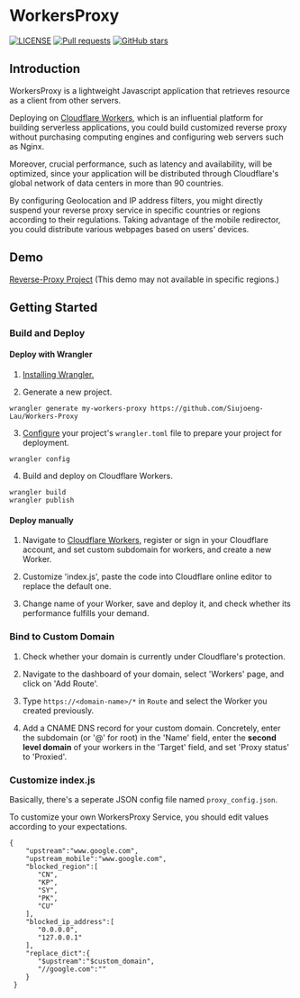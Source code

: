 # WorkersProxy

[![LICENSE](https://img.shields.io/github/license/Siujoeng-Lau/WorkersProxy.svg?style=for-the-badge)](https://github.com/Siujoeng-Lau/WorkersProxy/blob/master/LICENSE)
[![Pull requests](https://img.shields.io/github/issues-pr-closed/Siujoeng-Lau/WorkersProxy?style=for-the-badge)](https://github.com/Siujoeng-Lau/WorkersProxy/pulls)
[![GitHub stars](https://img.shields.io/github/stars/Siujoeng-Lau/WorkersProxy?style=for-the-badge)](https://github.com/Siujoeng-Lau/WorkersProxy/stargazers)

## Introduction
WorkersProxy is a lightweight Javascript application that retrieves resource as a client from other servers.

Deploying on [Cloudflare Workers](https://www.cloudflare.com/products/cloudflare-workers/), which is an influential platform for building serverless applications, you could build customized reverse proxy without purchasing computing engines and configuring web servers such as Nginx.

Moreover, crucial performance, such as latency and availability, will be optimized, since your application will be distributed through Cloudflare's global network of data centers in more than 90 countries.

By configuring Geolocation and IP address filters, you might directly suspend your reverse proxy service in specific countries or regions according to their regulations. Taking advantage of the mobile redirector, you could distribute various webpages based on users' devices.

## Demo
[Reverse-Proxy Project](https://cdn.reverse-proxy.live) (This demo may not available in specific regions.)

## Getting Started

### Build and Deploy

#### Deploy with Wrangler

1. [Installing Wrangler.](https://github.com/cloudflare/wrangler#installation)

2. Generate a new project.

```
wrangler generate my-workers-proxy https://github.com/Siujoeng-Lau/Workers-Proxy
```

3. [Configure](https://developers.cloudflare.com/workers/quickstart/#configure) your project's `wrangler.toml` file to prepare your project for deployment.

```
wrangler config
```

4. Build and deploy on Cloudflare Workers.

```
wrangler build
wrangler publish
```

#### Deploy manually

1. Navigate to [Cloudflare Workers](https://workers.cloudflare.com), register or sign in your Cloudflare account, and set custom subdomain for workers, and create a new Worker.

2. Customize 'index.js', paste the code into Cloudflare online editor to replace the default one.

3. Change name of your Worker, save and deploy it, and check whether its performance fulfills your demand.

### Bind to Custom Domain

1. Check whether your domain is currently under Cloudflare's protection.

2. Navigate to the dashboard of your domain, select 'Workers' page, and click on 'Add Route'.

3. Type `https://<domain-name>/*` in `Route` and select the Worker you created previously.

4. Add a CNAME DNS record for your custom domain. Concretely, enter the subdomain (or '@' for root) in the 'Name' field, enter the **second level domain** of your workers in the 'Target' field, and set 'Proxy status' to 'Proxied'.

### Customize index.js

Basically, there's a seperate JSON config file named `proxy_config.json`.

To customize your own WorkersProxy Service, you should edit values according to your expectations.

```
{ 
    "upstream":"www.google.com",
    "upstream_mobile":"www.google.com",
    "blocked_region":[ 
       "CN",
       "KP",
       "SY",
       "PK",
       "CU"
    ],
    "blocked_ip_address":[ 
       "0.0.0.0",
       "127.0.0.1"
    ],
    "replace_dict":{ 
       "$upstream":"$custom_domain",
       "//google.com":""
    }
 }
```
